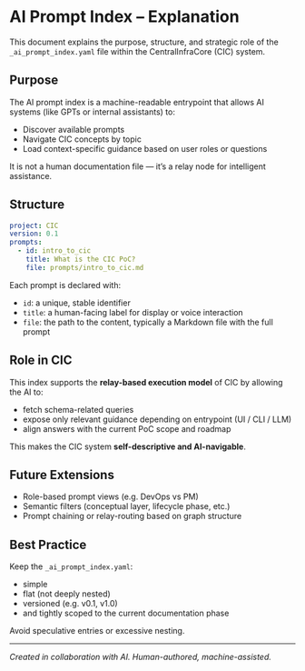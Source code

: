 # AI Prompt Index – Explanation

This document explains the purpose, structure, and strategic role of the `_ai_prompt_index.yaml` file within the CentralInfraCore (CIC) system.

## Purpose

The AI prompt index is a machine-readable entrypoint that allows AI systems (like GPTs or internal assistants) to:

* Discover available prompts
* Navigate CIC concepts by topic
* Load context-specific guidance based on user roles or questions

It is not a human documentation file — it’s a relay node for intelligent assistance.

## Structure

```yaml
project: CIC
version: 0.1
prompts:
  - id: intro_to_cic
    title: What is the CIC PoC?
    file: prompts/intro_to_cic.md
```

Each prompt is declared with:

* `id`: a unique, stable identifier
* `title`: a human-facing label for display or voice interaction
* `file`: the path to the content, typically a Markdown file with the full prompt

## Role in CIC

This index supports the **relay-based execution model** of CIC by allowing the AI to:

* fetch schema-related queries
* expose only relevant guidance depending on entrypoint (UI / CLI / LLM)
* align answers with the current PoC scope and roadmap

This makes the CIC system **self-descriptive and AI-navigable**.

## Future Extensions

* Role-based prompt views (e.g. DevOps vs PM)
* Semantic filters (conceptual layer, lifecycle phase, etc.)
* Prompt chaining or relay-routing based on graph structure

## Best Practice

Keep the `_ai_prompt_index.yaml`:

* simple
* flat (not deeply nested)
* versioned (e.g. v0.1, v1.0)
* and tightly scoped to the current documentation phase

Avoid speculative entries or excessive nesting.

---

*Created in collaboration with AI. Human-authored, machine-assisted.*
